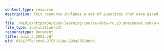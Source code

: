 ```yaml
---
content_type: resource
description: This resource includes a set of questions that were asked during quiz
  3.
file: /media/https%3A/open-learning-course-data-rc.s3.amazonaws.com/9-01-neuroscience-and-behavior-fall-2003/691e7f7bc0c08753618a993a876180db_quiz_3_2003.pdf
file_type: application/pdf
resourcetype: Document
title: quiz_3_2003.pdf
uid: 691e7f7b-c0c0-8753-618a-993a876180db
---
```

